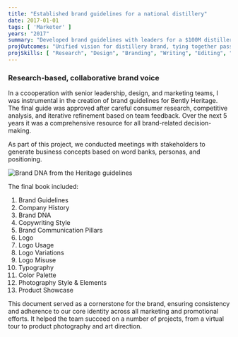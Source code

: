```yaml
---
title: "Established brand guidelines for a national distillery"
date: 2017-01-01
tags: [ 'Marketer' ]
years: "2017"
summary: "Developed brand guidelines with leaders for a $100M distillery"
projOutcomes: "Unified vision for distillery brand, tying together passionate and diverse stakeholder needs."
projSkills: [ "Research", "Design", "Branding", "Writing", "Editing", "Facilitation", "Negotiation", "Conflict Management" ]
---
```


### Research-based, collaborative brand voice

In a ccooperation with senior leadership, design, and marketing teams, I was instrumental in the creation of brand guidelines for Bently Heritage. The final guide was approved after careful consumer research, competitive analysis, and iterative refinement based on team feedback. Over the next 5 years it was a comprehensive resource for all brand-related decision-making.

As part of this project, we conducted meetings with stakeholders to generate business concepts based on word banks, personas, and positioning. 

![Brand DNA from the Heritage guidelines](/heritage-brand-book-sample.webp)

The final book included:

1. Brand Guidelines
1. Company History
1. Brand DNA
1. Copywriting Style
1. Brand Communication Pillars
1. Logo
1. Logo Usage
1. Logo Variations
1. Logo Misuse
1. Typography
1. Color Palette
1. Photography Style & Elements
1. Product Showcase

This document served as a cornerstone for the brand, ensuring consistency and adherence to our core identity across all marketing and promotional efforts. It helped the team succeed on a number of projects, from a virtual tour to product photography and art direction. 
